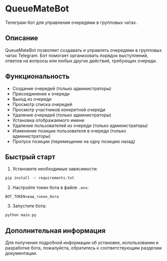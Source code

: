 # QueueMateBot

Телеграм-бот для управления очередями в групповых чатах.

## Описание

QueueMateBot позволяет создавать и управлять очередями в групповых чатах Telegram. Бот помогает организовать порядок выступлений, ответов на вопросы или любых других действий, требующих очереди.

## Функциональность

- Создание очередей (только администраторы)
- Присоединение к очереди
- Выход из очереди
- Просмотр списка очередей
- Просмотр участников конкретной очереди
- Удаление очередей (только администраторы)
- Установка отображаемого имени
- Удаление пользователей из очереди (только администраторы)
- Изменение позиции пользователя в очереди (только администраторы)
- Пропуск позиции (перемещение на одну позицию назад)

## Быстрый старт

1. Установите необходимые зависимости:
```bash
pip install -r requirements.txt
```

2. Настройте токен бота в файле `.env`:
```
BOT_TOKEN=ваш_токен_бота
```

3. Запустите бота:
```bash
python main.py
```

## Дополнительная информация

Для получения подробной информации об установке, использовании и разработке бота, пожалуйста, обратитесь к соответствующим разделам документации. 